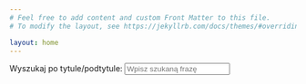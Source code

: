 ```yaml
---
# Feel free to add content and custom Front Matter to this file.
# To modify the layout, see https://jekyllrb.com/docs/themes/#overriding-theme-defaults

layout: home
---
```


<div class="search-engine">
  <label>
    Wyszukaj po tytule/podtytule:
    <input class="search-value" placeholder="Wpisz szukaną frazę"/>
  </label>

  <div class="search-results"></div>

  <script src="/dist/js/search/fetch.min.js"></script>
  <script src="/dist/js/search/search.min.js"></script>

  <script>

    const search = new jekyllSearch(
      '/dist/js/search/search.json',
      '.search-value',
      '.search-results',
    );

    search.init();

  </script>
</div>